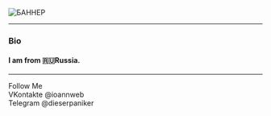 ![БАННЕР](https://github.com/user-attachments/assets/64a77f73-2d14-4459-831d-03e64403a4b3)


<hr>
<h3>Bio</h3>
<h4>I am from 🇷🇺Russia.</h4>
<hr>
Follow Me<br>
VKontakte @ioannweb<br>
Telegram @dieserpaniker<br>
